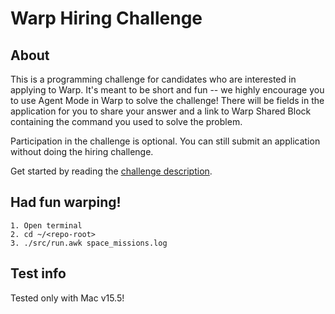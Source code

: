 # Warp Hiring Challenge

## About
This is a programming challenge for candidates who are interested in applying to Warp. It's meant to be short and fun -- we highly encourage you to use Agent Mode in Warp to solve the challenge! There will be fields in the application for you to share your answer and a link to Warp Shared Block containing the command you used to solve the problem.

Participation in the challenge is optional. You can still submit an application without doing the hiring challenge.

Get started by reading the [challenge description](mission_challenge.md).

## Had fun warping!
```
1. Open terminal
2. cd ~/<repo-root>
3. ./src/run.awk space_missions.log
```

## Test info
Tested only with Mac v15.5!
